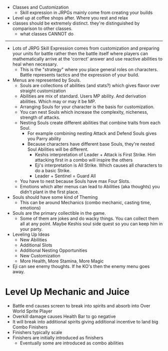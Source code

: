 
- Classes and Customization
    - Skill expression in JRPGs mainly come from creating your builds
- Level up at coffee shops after. Where you rest and relax
- classes should be extremely distinct. they're distinguished by comparison to other classes.
    - what classes CANNOT do

---

- Lots of JRPG Skill Expression comes from customization and preparing your units for battle rather then the battle itself where players can mathematically arrive at the 'correct' answer and use reactive abilities to heal when necessary.
    - This is the "strategy" where you place general roles on characters. Battle represents tactics and the expression of your build.
- Menus are represented by Souls.
    - Souls are collections of abilities (and stats?) which gives flavor over straight customization
    - Abilities are mix of standard. Users MP ability. And derivation abilities. Which may or may it be MP.
    - Arranging Souls for your character is the basis for customization.
    - You can nest Souls which increase the complexity, nicheness, strength of attacks.
    - Nesting Souls create different abilities that combine traits from each Soul.
        - For example combining nesting Attack and Defend Souls gives you Parry ability
        - Because characters have different base Souls, they're nested Soul Abilities will be different.
            - Keshis interpretation of Leader + Attack is First Strike. Him attacking first in a combo will inspire the others
            - Eji's interpretation is All Strike. Which causes all characters to do a basic Strike.
            - Leader + Sentinel = Guard All
    - You have to nest because Souls have max Four Slots.
    - Emotions which alter menus can lead to Abilities (aka thoughts) you didn't plant in the first place.
- Souls should have some kind of Theming
    - This can be around Mechanics (combo mechanic, casting time, emotions)
- Souls are the primary collectible in the game.
    - Some of them are jokes and do wacky things. You can collect them all at any point. Maybe Keshis soul side quest so you can keep him in your party.
- Leveling Up Ideas
    - New Abilities
    - Additional Slots
    - Additional Nesting Opportunities
    - New Customization
    - More Health, More Stamina, More Magic
- Eji can see enemy thoughts. If he KO's then the enemy menu goes away.

# Level Up Mechanic and Juice
- Battle end causes screen to break into spirits and absorb into Over World Sprite Player
- Overkill damage causes Health Bar to go negative
- It will break into additional spirits giving additional incentive to land big Combo Finishers
- Finishers typically scale
- Finishers are initially introduced as finishers
    - Eventually some are introduced as combo abilities